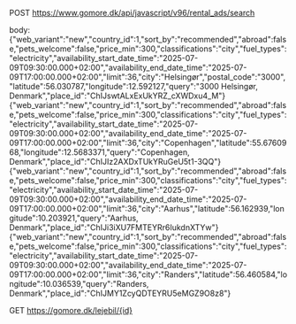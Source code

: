 

POST https://www.gomore.dk/api/javascript/v96/rental_ads/search

body:
{"web_variant":"new","country_id":1,"sort_by":"recommended","abroad":false,"pets_welcome":false,"price_min":300,"classifications":"city","fuel_types":"electricity","availability_start_date_time":"2025-07-09T09:30:00.000+02:00","availability_end_date_time":"2025-07-09T17:00:00.000+02:00","limit":36,"city":"Helsingør","postal_code":"3000","latitude":56.030787,"longitude":12.592127,"query":"3000 Helsingør, Denmark","place_id":"ChIJswtALxExUkYRZ_cXWDxu4_M"}
{"web_variant":"new","country_id":1,"sort_by":"recommended","abroad":false,"pets_welcome":false,"price_min":300,"classifications":"city","fuel_types":"electricity","availability_start_date_time":"2025-07-09T09:30:00.000+02:00","availability_end_date_time":"2025-07-09T17:00:00.000+02:00","limit":36,"city":"Copenhagen","latitude":55.6760968,"longitude":12.5683371,"query":"Copenhagen, Denmark","place_id":"ChIJIz2AXDxTUkYRuGeU5t1-3QQ"}
{"web_variant":"new","country_id":1,"sort_by":"recommended","abroad":false,"pets_welcome":false,"price_min":300,"classifications":"city","fuel_types":"electricity","availability_start_date_time":"2025-07-09T09:30:00.000+02:00","availability_end_date_time":"2025-07-09T17:00:00.000+02:00","limit":36,"city":"Aarhus","latitude":56.162939,"longitude":10.203921,"query":"Aarhus, Denmark","place_id":"ChIJi3iXU7FMTEYRr6IukdnXTYw"}
{"web_variant":"new","country_id":1,"sort_by":"recommended","abroad":false,"pets_welcome":false,"price_min":300,"classifications":"city","fuel_types":"electricity","availability_start_date_time":"2025-07-09T09:30:00.000+02:00","availability_end_date_time":"2025-07-09T17:00:00.000+02:00","limit":36,"city":"Randers","latitude":56.460584,"longitude":10.036539,"query":"Randers, Denmark","place_id":"ChIJMY1ZcyQDTEYRU5eMGZ9O8z8"}

GET https://gomore.dk/lejebil/{id}

